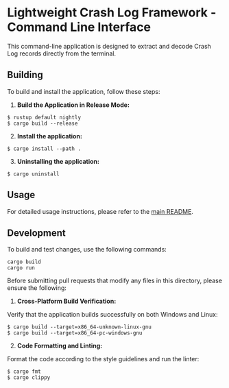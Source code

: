 # Lightweight Crash Log Framework - Command Line Interface

This command-line application is designed to extract and decode Crash Log
records directly from the terminal.

## Building

To build and install the application, follow these steps:

1. **Build the Application in Release Mode:**
  
  ```
  $ rustup default nightly
  $ cargo build --release
  ```

2. **Install the application:**

  ```
  $ cargo install --path .
  ```

3. **Uninstalling the application:**

  ```
  $ cargo uninstall
  ```

## Usage

For detailed usage instructions, please refer to the
[main README](../README.md#Usages).

## Development

To build and test changes, use the following commands:

```
cargo build
cargo run
```

Before submitting pull requests that modify any files in this directory, please
ensure the following:

1. **Cross-Platform Build Verification:**

  Verify that the application builds successfully on both Windows and Linux:

  ```
  $ cargo build --target=x86_64-unknown-linux-gnu
  $ cargo build --target=x86_64-pc-windows-gnu
  ```

2. **Code Formatting and Linting:**

  Format the code according to the style guidelines and run the linter:

  ```
  $ cargo fmt
  $ cargo clippy
  ```
